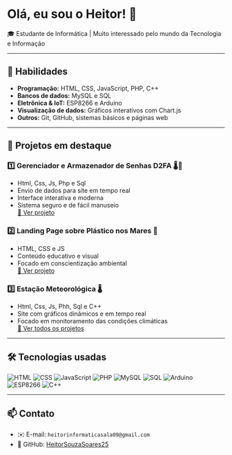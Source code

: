 # Olá, eu sou o Heitor! 👋

🎓 Estudante de Informática | Muito interessado pelo mundo da Tecnologia e Informação  

---

## 🔧 Habilidades
- **Programação:** HTML, CSS, JavaScript, PHP, C++  
- **Bancos de dados:** MySQL e SQL  
- **Eletrônica & IoT:** ESP8266 e Arduino  
- **Visualização de dados:** Gráficos interativos com Chart.js  
- **Outros:** Git, GitHub, sistemas básicos e páginas web  

---

## 🚀 Projetos em destaque

### 1️⃣ Gerenciador e Armazenador de Senhas D2FA 🌡🔐
- Html, Css, Js, Php e Sql  
- Envio de dados para site em tempo real  
- Interface interativa e moderna  
- Sistema seguro e de fácil manuseio  
[📁 Ver projeto](#)

### 2️⃣ Landing Page sobre Plástico nos Mares 🐠
- HTML, CSS e JS  
- Conteúdo educativo e visual  
- Focado em conscientização ambiental  
[📁 Ver projeto](#)

### 3️⃣ Estação Meteorológica 🌡  
- Html, Css, Js, Phh, Sql e C++  
- Site com gráficos dinâmicos e em tempo real
- Focado em monitoramento das condições climáticas  
[📁 Ver todos os projetos](#)

---

## 🛠️ Tecnologias usadas
![HTML](https://img.shields.io/badge/HTML5-E34F26?style=for-the-badge&logo=html5&logoColor=white)
![CSS](https://img.shields.io/badge/CSS3-1572B6?style=for-the-badge&logo=css3&logoColor=white)
![JavaScript](https://img.shields.io/badge/JavaScript-F7DF1E?style=for-the-badge&logo=javascript&logoColor=black)
![PHP](https://img.shields.io/badge/PHP-777BB4?style=for-the-badge&logo=php&logoColor=white)
![MySQL](https://img.shields.io/badge/MySQL-4479A1?style=for-the-badge&logo=mysql&logoColor=white)
![SQL](https://img.shields.io/badge/SQL-4479A1?style=for-the-badge&logo=mysql&logoColor=white)
![Arduino](https://img.shields.io/badge/Arduino-00979C?style=for-the-badge&logo=arduino&logoColor=white)
![ESP8266](https://img.shields.io/badge/ESP8266-FF6F00?style=for-the-badge&logo=esp8266&logoColor=white)
![C++](https://img.shields.io/badge/C++-00599C?style=for-the-badge&logo=c%2B%2B&logoColor=white)

---

## 📫 Contato
- ✉️ E-mail: `heitorinformaticasala09@gmail.com`    
- 🐙 GitHub: [HeitorSouzaSoares25](https://github.com/HeitorSouzaSoares25)
